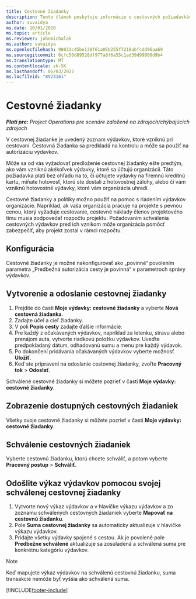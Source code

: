 ```yaml
---
title: Cestovné žiadanky
description: Tento článok poskytuje informácie o cestovných požiadavkách.
author: suvaidya
ms.date: 10/01/2020
ms.topic: article
ms.reviewer: johnmichalak
ms.author: suvaidya
ms.openlocfilehash: 98031c45be138f61a05b255f7218abfcdd96aa69
ms.sourcegitcommit: 6cfc50d89528df977a8f6a55c1ad39d99800d9b4
ms.translationtype: MT
ms.contentlocale: sk-SK
ms.lasthandoff: 06/03/2022
ms.locfileid: "8923161"
---
```

# <a name="travel-requisitions"></a>Cestovné žiadanky

_**Platí pre:** Project Operations pre scenáre založené na zdrojoch/chýbajúcich zdrojoch_

V cestovnej žiadanke je uvedený zoznam výdavkov, ktoré vzniknú pri cestovaní. Cestovná žiadanka sa predkladá na kontrolu a môže sa použiť na autorizáciu výdavkov.

Môže sa od vás vyžadovať predloženie cestovnej žiadanky ešte predtým, ako vám vzniknú akékoľvek výdavky, ktoré sa účtujú organizácii. Táto požiadavka platí bez ohľadu na to, či účtujete výdavky na firemnú kreditnú kartu, míňate hotovosť, ktorú ste dostali z hotovostnej zálohy, alebo či vám vzniknú hotovostné výdavky, ktoré vám organizácia uhradí.

Cestovné žiadanky a politiky možno použiť na pomoc s riadením výdavkov organizácie. Napríklad, ak vaša organizácia pracuje na projekte s pevnou cenou, ktorý vyžaduje cestovanie, cestovné náklady členov projektového tímu musia zodpovedať rozpočtu projektu. Požadovaním schválenia cestovných výdavkov pred ich vznikom môže organizácia pomôcť zabezpečiť, aby projekt zostal v rámci rozpočtu.

## <a name="configuration"></a>Konfigurácia 

Cestovné žiadanky je možné nakonfigurovať ako „povinné“ povolením parametra „Predbežná autorizácia cesty je povinná“ v parametroch správy výdavkov. 

## <a name="create-and-submit-a-travel-requisition"></a>Vytvorenie a odoslanie cestovnej žiadanky

1. Prejdite do časti **Moje výdavky: cestovné žiadanky** a vyberte **Nová cestovná žiadanka**.
2. Zadajte účel a cieľ žiadanky.
3. V poli **Popis cesty** zadajte ďalšie informácie. 
4. Pre každý z očakávaných výdavkov, napríklad za letenku, stravu alebo prenájom auta, vytvorte riadkovú položku výdavkov. Uveďte predpokladaný dátum, odhadovanú sumu a menu pre každý výdavok. 
5. Po dokončení pridávania očakávaných výdavkov vyberte možnosť **Uložiť**.
6. Keď ste pripravení na odoslanie cestovnej žiadanky, zvoľte **Pracovný tok** > **Odoslať**.

Schválené cestovné žiadanky si môžete pozrieť v časti **Moje výdavky: cestovné žiadanky**. 

## <a name="view-available-travel-requisitions"></a>Zobrazenie dostupných cestovných žiadaniek

Všetky svoje cestovné žiadanky si môžete pozrieť v časti **Moje výdavky: cestovné žiadanky**.

## <a name="approve-travel-requisitions"></a>Schválenie cestovných žiadaniek

Vyberte cestovnú žiadanku, ktorú chcete schváliť, a potom vyberte **Pracovný postup** > **Schváliť**.  

## <a name="submit-an-expense-report-using-your-approved-travel-requisition"></a>Odošlite výkaz výdavkov pomocou svojej schválenej cestovnej žiadanky

1. Vytvorte nový výkaz výdavkov a v hlavičke výkazu výdavkov a zo zoznamu schválených cestovných žiadaniek vyberte **Mapovať na cestovnú žiadanku**.
2. Pole **Suma cestovnej žiadanky** sa automaticky aktualizuje v hlavičke výkazu výdavkov.
3. Pridajte všetky výdavky spojené s cestou. Ak je povolené pole **Predbežne schválené** aktualizuje sa zosúladená a schválená suma pre konkrétnu kategóriu výdavkov.

> [!NOTE]
> Keď mapujete výkaz výdavkov na schválenú cestovnú žiadanku, suma transakcie nemôže byť vyššia ako schválená suma. 


[!INCLUDE[footer-include](../includes/footer-banner.md)]